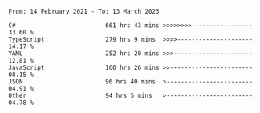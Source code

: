 <!-- [![Top Langs](https://github-readme-stats.vercel.app/api/top-langs/?username=thititongumpun&layout=compact&langs_count=7&theme=prussian)](https://github.com/thititongumpun)
[![Anurag's GitHub stats](https://github-readme-stats.vercel.app/api?username=thititongumpun&hide=stars&show_icons=true&theme=prussian)](https://github.com/thititongumpun) -->

<!--START_SECTION:waka-->

```text
From: 14 February 2021 - To: 13 March 2023

C#                         661 hrs 43 mins >>>>>>>>-----------------   33.60 %
TypeScript                 279 hrs 9 mins  >>>>---------------------   14.17 %
YAML                       252 hrs 20 mins >>>----------------------   12.81 %
JavaScript                 160 hrs 26 mins >>-----------------------   08.15 %
JSON                       96 hrs 40 mins  >------------------------   04.91 %
Other                      94 hrs 5 mins   >------------------------   04.78 %
```

<!--END_SECTION:waka-->
